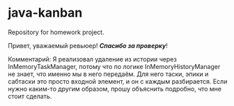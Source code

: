 # java-kanban
Repository for homework project.

Привет, уважаемый ревьюер!  **_Спасибо за проверку_**!

Комментарий: 
Я реализовал удаление из истории через InMemoryTaskManager, потому что по логике InMemoryHistoryManager не знает, 
что именно мы в него передаём. Для него таски, эпики и сабтаски это просто входной элемент, и он с каждым разбирается.
Если нужно каким-то другим образом, прошу объяснить подробно, что мне стоит сделать. 